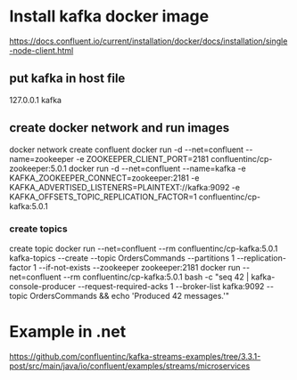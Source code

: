 # Install kafka docker image
https://docs.confluent.io/current/installation/docker/docs/installation/single-node-client.html

## put kafka in host file
127.0.0.1		kafka

## create docker network and run images

docker network create confluent
docker run -d --net=confluent --name=zookeeper -e ZOOKEEPER_CLIENT_PORT=2181 confluentinc/cp-zookeeper:5.0.1
docker run -d --net=confluent --name=kafka -e KAFKA_ZOOKEEPER_CONNECT=zookeeper:2181 -e KAFKA_ADVERTISED_LISTENERS=PLAINTEXT://kafka:9092 -e KAFKA_OFFSETS_TOPIC_REPLICATION_FACTOR=1 confluentinc/cp-kafka:5.0.1

### create topics

create topic
docker run --net=confluent --rm confluentinc/cp-kafka:5.0.1 kafka-topics --create --topic OrdersCommands --partitions 1 --replication-factor 1 --if-not-exists --zookeeper zookeeper:2181
docker run --net=confluent --rm confluentinc/cp-kafka:5.0.1 bash -c "seq 42 | kafka-console-producer --request-required-acks 1 --broker-list kafka:9092 --topic OrdersCommands && echo 'Produced 42 messages.'"


# Example in .net

https://github.com/confluentinc/kafka-streams-examples/tree/3.3.1-post/src/main/java/io/confluent/examples/streams/microservices